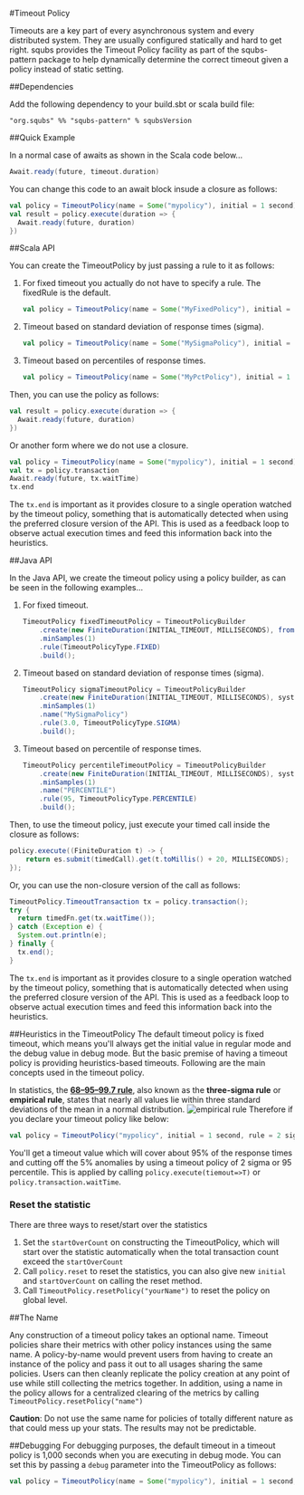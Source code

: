 #Timeout Policy

Timeouts are a key part of every asynchronous system and every distributed system. They are usually configured statically and hard to get right. squbs provides the Timeout Policy facility as part of the squbs-pattern package to help dynamically determine the correct timeout given a policy instead of static setting.

##Dependencies

Add the following dependency to your build.sbt or scala build file:

```
"org.squbs" %% "squbs-pattern" % squbsVersion
```

##Quick Example

In a normal case of awaits as shown in the Scala code below...

```scala
Await.ready(future, timeout.duration)
```

You can change this code to an await block insude a closure as follows:

```scala
val policy = TimeoutPolicy(name = Some("mypolicy"), initial = 1 second)
val result = policy.execute(duration => {
  Await.ready(future, duration)
})
```

##Scala API

You can create the TimeoutPolicy by just passing a rule to it as follows:

1. For fixed timeout you actually do not have to specify a rule. The fixedRule is the default.

   ```scala
   val policy = TimeoutPolicy(name = Some("MyFixedPolicy"), initial = 1 second, rule = fixedRule)
   ```

2. Timeout based on standard deviation of response times (sigma). 

   ```scala
   val policy = TimeoutPolicy(name = Some("MySigmaPolicy"), initial = 1 second, rule = 3 sigma)
   ```

3. Timeout based on percentiles of response times.

   ```scala
   val policy = TimeoutPolicy(name = Some("MyPctPolicy"), initial = 1 second, rule = 95 percentile)
   ```

Then, you can use the policy as follows:

```scala
val result = policy.execute(duration => {
  Await.ready(future, duration)
})
```

Or another form where we do not use a closure.


```scala
val policy = TimeoutPolicy(name = Some("mypolicy"), initial = 1 second)
val tx = policy.transaction
Await.ready(future, tx.waitTime)
tx.end
```

The `tx.end` is important as it provides closure to a single operation watched by the timeout policy, something that is automatically detected when using the preferred closure version of the API. This is used as a feedback loop to observe actual execution times and feed this information back into the heuristics.

##Java API

In the Java API, we create the timeout policy using a policy builder, as can be seen in the following examples...

1. For fixed timeout.

   ```java
   TimeoutPolicy fixedTimeoutPolicy = TimeoutPolicyBuilder
       .create(new FiniteDuration(INITIAL_TIMEOUT, MILLISECONDS), fromExecutorService(es))
       .minSamples(1)
       .rule(TimeoutPolicyType.FIXED)
       .build();
   ```

2. Timeout based on standard deviation of response times (sigma).
 
   ```java
   TimeoutPolicy sigmaTimeoutPolicy = TimeoutPolicyBuilder
       .create(new FiniteDuration(INITIAL_TIMEOUT, MILLISECONDS), system.dispatcher())
       .minSamples(1)
       .name("MySigmaPolicy")
       .rule(3.0, TimeoutPolicyType.SIGMA)
       .build();
   ```

3. Timeout based on percentile of response times.

   ```java
   TimeoutPolicy percentileTimeoutPolicy = TimeoutPolicyBuilder
       .create(new FiniteDuration(INITIAL_TIMEOUT, MILLISECONDS), system.dispatcher())
       .minSamples(1)
       .name("PERCENTILE")
       .rule(95, TimeoutPolicyType.PERCENTILE)
       .build();
   ```

Then, to use the timeout policy, just execute your timed call inside the closure as follows:

```java
policy.execute((FiniteDuration t) -> {
    return es.submit(timedCall).get(t.toMillis() + 20, MILLISECONDS);
});
```

Or, you can use the non-closure version of the call as follows:

```java
TimeoutPolicy.TimeoutTransaction tx = policy.transaction();
try {
  return timedFn.get(tx.waitTime());
} catch (Exception e) {
  System.out.println(e);
} finally {
  tx.end();
}
```

The `tx.end` is important as it provides closure to a single operation watched by the timeout policy, something that is automatically detected when using the preferred closure version of the API. This is used as a feedback loop to observe actual execution times and feed this information back into the heuristics.

##Heuristics in the TimeoutPolicy
The default timeout policy is fixed timeout, which means you'll always get the initial value in regular mode and the debug value in debug mode. But the basic premise of having a timeout policy is providing heuristics-based timeouts. Following are the main concepts used in the timeout policy.

In statistics, the [**68–95–99.7  rule**](http://en.wikipedia.org/wiki/68%E2%80%9395%E2%80%9399.7_rule), also known as the **three-sigma rule** or **empirical rule**, states that nearly all values lie within three standard deviations of the mean in a normal distribution.
![empirical rule](http://upload.wikimedia.org/wikipedia/commons/a/a9/Empirical_Rule.PNG)
Therefore if you declare your timeout policy like below:

```scala
val policy = TimeoutPolicy("mypolicy", initial = 1 second, rule = 2 sigma)
```

You'll get a timeout value which will cover about 95% of the response times and cutting off the 5% anomalies by using a timeout policy of 2 sigma or 95 percentile. This is applied by calling `policy.execute(tiemout=>T)` or `policy.transaction.waitTime`.

### Reset the statistic
There are three ways to reset/start over the statistics

1. Set the `startOverCount` on constructing the TimeoutPolicy, which will start over the statistic automatically when the total transaction count exceed the `startOverCount`
2. Call `policy.reset` to reset the statistics, you can also give new `initial` and `startOverCount` on calling the reset method.
3. Call `TimeoutPolicy.resetPolicy("yourName")` to reset the policy on global level.

##The Name

Any construction of a timeout policy takes an optional name. Timeout policies share their metrics with other policy instances using the same name. A policy-by-name would prevent users from having to create an instance of the policy and pass it out to all usages sharing the same policies. Users can then cleanly replicate the policy creation at any point of use while still collecting the metrics together. In addition, using a name in the policy allows for a centralized clearing of the metrics by calling `TimeoutPolicy.resetPolicy("name")`

**Caution**: Do not use the same name for policies of totally different nature as that could mess up your stats. The results may not be predictable.

##Debugging
For debugging purposes, the default timeout in a timeout policy is 1,000 seconds when you are executing in debug mode. You can set this by passing a `debug` parameter into the TimeoutPolicy as follows:

```scala
val policy = TimeoutPolicy(name = Some("mypolicy"), initial = 1 second, debug = 10000 seconds)
```
